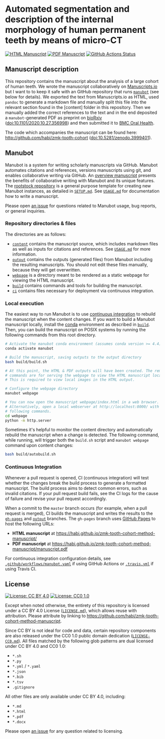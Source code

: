 # Automated segmentation and description of the internal morphology of human permanent teeth by means of micro-CT

[![HTML Manuscript](https://img.shields.io/badge/manuscript-HTML-blue.svg)](https://habi.github.io/zmk-tooth-cohort-method-manuscript/)
[![PDF Manuscript](https://img.shields.io/badge/manuscript-PDF-blue.svg)](https://habi.github.io/zmk-tooth-cohort-method-manuscript/manuscript.pdf)
[![GitHub Actions Status](https://github.com/habi/zmk-tooth-cohort-method-manuscript/workflows/Manubot/badge.svg)](https://github.com/habi/zmk-tooth-cohort-method-manuscript/actions)
<!-- [![Travis Build Status](https://travis-ci.com/habi/zmk-tooth-cohort-method-manuscript.svg?branch=master)](https://travis-ci.com/habi/zmk-tooth-cohort-method-manuscript) -->
<!-- usage note: delete CI badges above for services not used by your manuscript -->

## Manuscript description

This repository contains the manuscript about the analysis of a large cohort of human teeth.
We wrote the manuscript collaboratively on [Manuscripts.io](https://www.manuscripts.io/) but I want to to keep it safe with an GitHub repository that runs [`manubot`](https://manubot.org) (see below for details).
We exported the text from Manuscripts.io as HTML, used `pandoc` to generate a markdown file and manually split this file into the relevant section found in the [content] folder in this repository.
Then we manually added the correct references to the text and in the end deposited a `manubot`-generated PDF as preprint on [bioRxiv](https://www.biorxiv.org/) ([doi:10.1101/2020.10.27.356998](https://doi.org/10.1101/2020.10.27.356998)) and then submitted it to [BMC Oral Health](https://bmcoralhealth.biomedcentral.com).

The code which accompanies the manuscript can be found here: http://github.com/habi/zmk-tooth-cohort ([doi:10.5281/zenodo.3999401](https://doi.org/10.5281/zenodo.3999401)).

## Manubot

<!-- usage note: do not edit this section -->

Manubot is a system for writing scholarly manuscripts via GitHub.
Manubot automates citations and references, versions manuscripts using git, and enables collaborative writing via GitHub.
An [overview manuscript](https://greenelab.github.io/meta-review/ "Open collaborative writing with Manubot") presents the benefits of collaborative writing with Manubot and its unique features.
The [rootstock repository](https://git.io/fhQH1) is a general purpose template for creating new Manubot instances, as detailed in [`SETUP.md`](SETUP.md).
See [`USAGE.md`](USAGE.md) for documentation how to write a manuscript.

Please open [an issue](https://git.io/fhQHM) for questions related to Manubot usage, bug reports, or general inquiries.

### Repository directories & files

The directories are as follows:

+ [`content`](content) contains the manuscript source, which includes markdown files as well as inputs for citations and references.
  See [`USAGE.md`](USAGE.md) for more information.
+ [`output`](output) contains the outputs (generated files) from Manubot including the resulting manuscripts.
  You should not edit these files manually, because they will get overwritten.
+ [`webpage`](webpage) is a directory meant to be rendered as a static webpage for viewing the HTML manuscript.
+ [`build`](build) contains commands and tools for building the manuscript.
+ [`ci`](ci) contains files necessary for deployment via continuous integration.

### Local execution

The easiest way to run Manubot is to use [continuous integration](#continuous-integration) to rebuild the manuscript when the content changes.
If you want to build a Manubot manuscript locally, install the [conda](https://conda.io) environment as described in [`build`](build).
Then, you can build the manuscript on POSIX systems by running the following commands from this root directory.

```sh
# Activate the manubot conda environment (assumes conda version >= 4.4)
conda activate manubot

# Build the manuscript, saving outputs to the output directory
bash build/build.sh

# At this point, the HTML & PDF outputs will have been created. The remaining
# commands are for serving the webpage to view the HTML manuscript locally.
# This is required to view local images in the HTML output.

# Configure the webpage directory
manubot webpage

# You can now open the manuscript webpage/index.html in a web browser.
# Alternatively, open a local webserver at http://localhost:8000/ with the
# following commands.
cd webpage
python -m http.server
```

Sometimes it's helpful to monitor the content directory and automatically rebuild the manuscript when a change is detected.
The following command, while running, will trigger both the `build.sh` script and `manubot webpage` command upon content changes:

```sh
bash build/autobuild.sh
```

### Continuous Integration

Whenever a pull request is opened, CI (continuous integration) will test whether the changes break the build process to generate a formatted manuscript.
The build process aims to detect common errors, such as invalid citations.
If your pull request build fails, see the CI logs for the cause of failure and revise your pull request accordingly.

When a commit to the `master` branch occurs (for example, when a pull request is merged), CI builds the manuscript and writes the results to the [`gh-pages`](https://github.com/habi/zmk-tooth-cohort-method-manuscript/tree/gh-pages) and [`output`](https://github.com/habi/zmk-tooth-cohort-method-manuscript/tree/output) branches.
The `gh-pages` branch uses [GitHub Pages](https://pages.github.com/) to host the following URLs:

+ **HTML manuscript** at https://habi.github.io/zmk-tooth-cohort-method-manuscript/
+ **PDF manuscript** at https://habi.github.io/zmk-tooth-cohort-method-manuscript/manuscript.pdf

For continuous integration configuration details, see [`.github/workflows/manubot.yaml`](.github/workflows/manubot.yaml) if using GitHub Actions or [`.travis.yml`](.travis.yml) if using Travis CI.

## License

<!--
usage note: edit this section to change the license of your manuscript or source code changes to this repository.
We encourage users to openly license their manuscripts, which is the default as specified below.
-->

[![License: CC BY 4.0](https://img.shields.io/badge/License%20All-CC%20BY%204.0-lightgrey.svg)](http://creativecommons.org/licenses/by/4.0/)
[![License: CC0 1.0](https://img.shields.io/badge/License%20Parts-CC0%201.0-lightgrey.svg)](https://creativecommons.org/publicdomain/zero/1.0/)

Except when noted otherwise, the entirety of this repository is licensed under a CC BY 4.0 License ([`LICENSE.md`](LICENSE.md)), which allows reuse with attribution.
Please attribute by linking to https://github.com/habi/zmk-tooth-cohort-method-manuscript.

Since CC BY is not ideal for code and data, certain repository components are also released under the CC0 1.0 public domain dedication ([`LICENSE-CC0.md`](LICENSE-CC0.md)).
All files matched by the following glob patterns are dual licensed under CC BY 4.0 and CC0 1.0:

+ `*.sh`
+ `*.py`
+ `*.yml` / `*.yaml`
+ `*.json`
+ `*.bib`
+ `*.tsv`
+ `.gitignore`

All other files are only available under CC BY 4.0, including:

+ `*.md`
+ `*.html`
+ `*.pdf`
+ `*.docx`

Please open [an issue](https://github.com/habi/zmk-tooth-cohort-method-manuscript/issues) for any question related to licensing.
